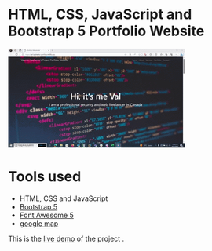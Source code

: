 HTML, CSS, JavaScript and Bootstrap 5 Portfolio Website
=======
![Homepage](https://github.com/valik94/portfolio_website/blob/main/images/homepage%20gif.gif)

# Tools used #
* HTML, CSS and JavaScript
* [Bootstrap 5](https://getbootstrap.com/docs/5.0/getting-started/introduction/)
* [Font Awesome 5](https://fontawesome.com/)
* [google map](https://www.embed-map.com/)

This is the [live demo](https://brad-portfolio.netlify.app/) of the project . 

